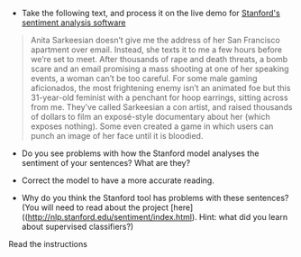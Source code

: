 * Take the following text, and process it on the live demo for [Stanford's sentiment analysis software](http://nlp.stanford.edu:8080/sentiment/rntnDemo.html)

> Anita Sarkeesian doesn’t give me the address of her San Francisco apartment over email. Instead, she texts it to me a few hours before we’re set to meet. After thousands of rape and death threats, a bomb scare and an email promising a mass shooting at one of her speaking events, a woman can’t be too careful. For some male gaming aficionados, the most frightening enemy isn’t an animated foe but this 31-year-old feminist with a penchant for hoop earrings, sitting across from me. They’ve called Sarkeesian a con artist, and raised thousands of dollars to film an exposé-style documentary about her (which exposes nothing). Some even created a game in which users can punch an image of her face until it is bloodied.

* Do you see problems with how the Stanford model analyses the sentiment of your sentences? What are they?

* Correct the model to have a more accurate reading.

* Why do you think the Stanford tool has problems with these sentences? (You will need to read about the project [here]((http://nlp.stanford.edu/sentiment/index.html). Hint: what did you learn about supervised classifiers?)


Read the instructions